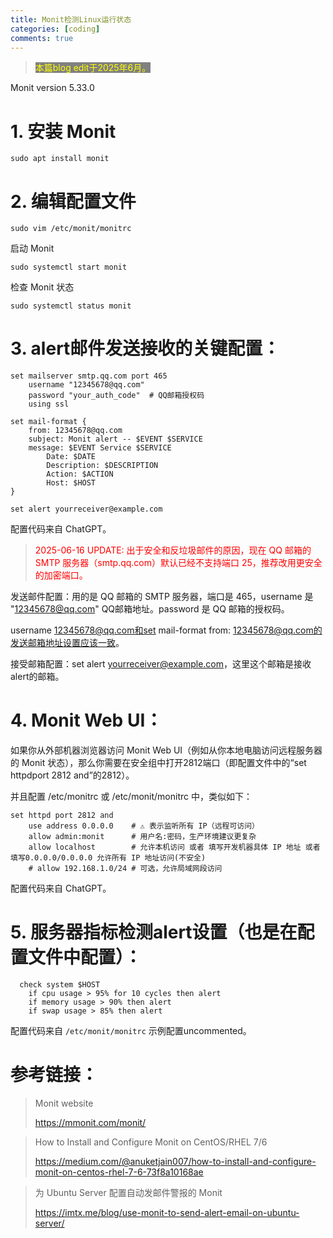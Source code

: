 ```yaml
---
title: Monit检测Linux运行状态
categories: [coding]
comments: true
---
```


> <span style="color:yellow; background-color:gray">本篇blog edit于2025年6月。</span>

Monit version 5.33.0

# 1. 安装 Monit

```shell
sudo apt install monit
```

# 2. 编辑配置文件

```shell
sudo vim /etc/monit/monitrc
```

启动 Monit

```shell
sudo systemctl start monit
```

检查 Monit 状态

```shell
sudo systemctl status monit
```

# 3. alert邮件发送接收的关键配置：

```shell
set mailserver smtp.qq.com port 465
    username "12345678@qq.com"
    password "your_auth_code"  # QQ邮箱授权码
    using ssl

set mail-format {
    from: 12345678@qq.com
    subject: Monit alert -- $EVENT $SERVICE
    message: $EVENT Service $SERVICE
        Date: $DATE
        Description: $DESCRIPTION
        Action: $ACTION
        Host: $HOST
}

set alert yourreceiver@example.com
```

配置代码来自 ChatGPT。

> <span style="color:red">2025-06-16 UPDATE: 出于安全和反垃圾邮件的原因，现在 QQ 邮箱的 SMTP 服务器（smtp.qq.com）默认已经不支持端口 25，推荐改用更安全的加密端口。</span>

发送邮件配置：用的是 QQ 邮箱的 SMTP 服务器，端口是 465，username 是 "12345678@qq.com" QQ邮箱地址。password 是 QQ 邮箱的授权码。

username 12345678@qq.com和set mail-format from: 12345678@qq.com的发送邮箱地址设置应该一致。

接受邮箱配置：set alert yourreceiver@example.com，这里这个邮箱是接收alert的邮箱。

# 4. Monit Web UI：

如果你从外部机器浏览器访问 Monit Web UI（例如从你本地电脑访问远程服务器的 Monit 状态），那么你需要在安全组中打开2812端口（即配置文件中的“set httpdport 2812 and”的2812）。

并且配置 /etc/monitrc 或 /etc/monit/monitrc 中，类似如下：

```shell
set httpd port 2812 and
    use address 0.0.0.0    # ⚠️ 表示监听所有 IP（远程可访问）
    allow admin:monit      # 用户名:密码，生产环境建议更复杂
    allow localhost        # 允许本机访问 或者 填写开发机器具体 IP 地址 或者 填写0.0.0.0/0.0.0.0 允许所有 IP 地址访问(不安全)
    # allow 192.168.1.0/24 # 可选，允许局域网段访问
```

配置代码来自 ChatGPT。

# 5. 服务器指标检测alert设置（也是在配置文件中配置）：

```shell
  check system $HOST
    if cpu usage > 95% for 10 cycles then alert
    if memory usage > 90% then alert
    if swap usage > 85% then alert
```

配置代码来自 `/etc/monit/monitrc` 示例配置uncommented。

# 参考链接：

> Monit website
>
> https://mmonit.com/monit/

> How to Install and Configure Monit on CentOS/RHEL 7/6
>
> https://medium.com/@anuketjain007/how-to-install-and-configure-monit-on-centos-rhel-7-6-73f8a10168ae

> 为 Ubuntu Server 配置自动发邮件警报的 Monit
>
> https://imtx.me/blog/use-monit-to-send-alert-email-on-ubuntu-server/

